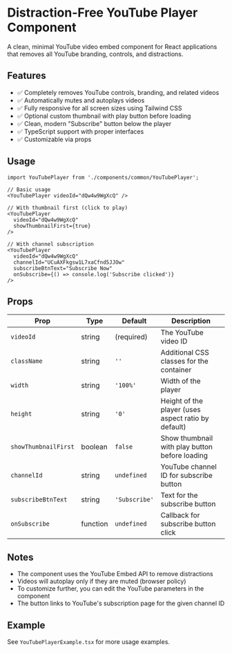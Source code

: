 # Distraction-Free YouTube Player Component

A clean, minimal YouTube video embed component for React applications that removes all YouTube branding, controls, and distractions.

## Features

- ✅ Completely removes YouTube controls, branding, and related videos
- ✅ Automatically mutes and autoplays videos
- ✅ Fully responsive for all screen sizes using Tailwind CSS
- ✅ Optional custom thumbnail with play button before loading
- ✅ Clean, modern "Subscribe" button below the player
- ✅ TypeScript support with proper interfaces
- ✅ Customizable via props

## Usage

```tsx
import YouTubePlayer from './components/common/YouTubePlayer';

// Basic usage
<YouTubePlayer videoId="dQw4w9WgXcQ" />

// With thumbnail first (click to play)
<YouTubePlayer 
  videoId="dQw4w9WgXcQ"
  showThumbnailFirst={true}
/>

// With channel subscription
<YouTubePlayer 
  videoId="dQw4w9WgXcQ"
  channelId="UCuAXFkgsw1L7xaCfnd5JJOw"
  subscribeBtnText="Subscribe Now"
  onSubscribe={() => console.log('Subscribe clicked')}
/>
```

## Props

| Prop | Type | Default | Description |
|------|------|---------|-------------|
| `videoId` | string | (required) | The YouTube video ID |
| `className` | string | `''` | Additional CSS classes for the container |
| `width` | string | `'100%'` | Width of the player |
| `height` | string | `'0'` | Height of the player (uses aspect ratio by default) |
| `showThumbnailFirst` | boolean | `false` | Show thumbnail with play button before loading |
| `channelId` | string | `undefined` | YouTube channel ID for subscribe button |
| `subscribeBtnText` | string | `'Subscribe'` | Text for the subscribe button |
| `onSubscribe` | function | `undefined` | Callback for subscribe button click |

## Notes

- The component uses the YouTube Embed API to remove distractions
- Videos will autoplay only if they are muted (browser policy)
- To customize further, you can edit the YouTube parameters in the component
- The button links to YouTube's subscription page for the given channel ID

## Example

See `YouTubePlayerExample.tsx` for more usage examples. 